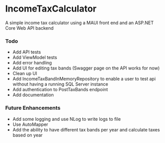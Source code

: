 # IncomeTaxCalculator
A simple income tax calculator using a MAUI front end and an ASP.NET Core Web API backend

### Todo
* Add API tests
* Add ViewModel tests
* Add error handling
* Add UI for editing tax bands (Swagger page on the API works for now)
* Clean up UI
* Add IncomeTaxBandInMemoryRepository to enable a user to test api without having a running SQL Server instance
* Add authentication to PostTaxBands endpoint
* Add documentation

### Future Enhancements
* Add some logging and use NLog to write logs to file
* Use AutoMapper
* Add the ability to have different tax bands per year and calculate taxes based on year
